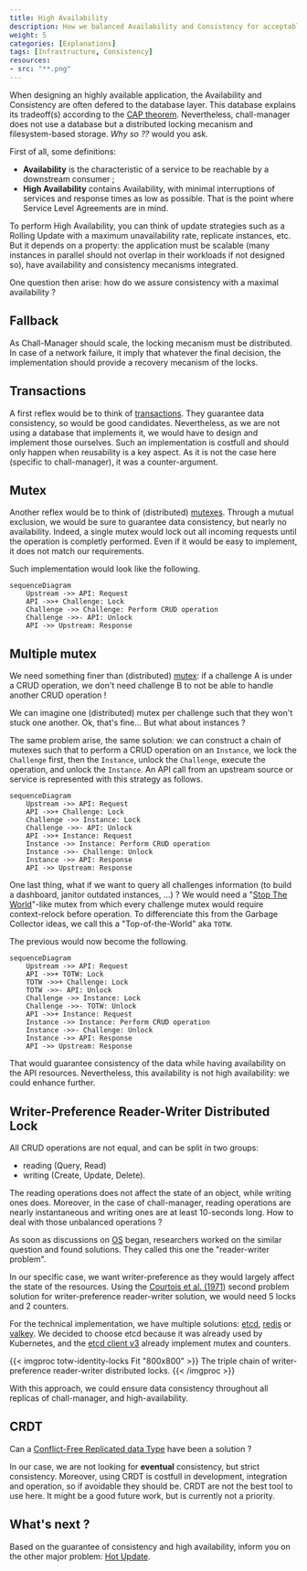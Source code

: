 ```yaml
---
title: High Availability
description: How we balanced Availability and Consistency for acceptable performances.
weight: 5
categories: [Explanations]
tags: [Infrastructure, Consistency]
resources:
- src: "**.png"
---
```


When designing an highly available application, the Availability and Consistency are often defered to the database layer.
This database explains its tradeoff(s) according to the [CAP theorem](https://en.wikipedia.org/wiki/CAP_theorem).
Nevertheless, chall-manager does not use a database but a distributed locking mecanism and filesystem-based storage. _Why so ??_ would you ask.

First of all, some definitions:
- **Availability** is the characteristic of a service to be reachable by a downstream consumer ;
- **High Availability** contains Availability, with minimal interruptions of services and response times as low as possible. That is the point where Service Level Agreements are in mind.

To perform High Availability, you can think of update strategies such as a Rolling Update with a maximum unavailability rate, replicate instances, etc.
But it depends on a property: the application must be scalable (many instances in parallel should not overlap in their workloads if not designed so), have availability and consistency mecanisms integrated.

One question then arise: how do we assure consistency with a maximal availability ?

## Fallback

As Chall-Manager should scale, the locking mecanism must be distributed. In case of a network failure, it imply that whatever the final decision, the implementation should provide a recovery mecanism of the locks.

## Transactions

A first reflex would be to think of [transactions](https://en.wikipedia.org/wiki/Transaction_processing). They guarantee data consistency, so would be good candidates.
Nevertheless, as we are not using a database that implements it, we would have to design and implement those ourselves.
Such an implementation is costfull and should only happen when reusability is a key aspect. As it is not the case here (specific to chall-manager), it was a counter-argument.

## Mutex

Another reflex would be to think of (distributed) [mutexes](https://en.wikipedia.org/wiki/Lock_(computer_science)).
Through a mutual exclusion, we would be sure to guarantee data consistency, but nearly no availability.
Indeed, a single mutex would lock out all incoming requests until the operation is completly performed. Even if it would be easy to implement, it does not match our requirements.

Such implementation would look like the following.

```mermaid
sequenceDiagram
    Upstream ->> API: Request
    API ->>+ Challenge: Lock
    Challenge ->> Challenge: Perform CRUD operation
    Challenge ->>- API: Unlock
    API ->> Upstream: Response
```

## Multiple mutex

We need something finer than (distributed) [mutex](#mutex): if a challenge A is under a CRUD operation, we don't need challenge B to not be able to handle another CRUD operation !

We can imagine one (distributed) mutex per challenge such that they won't stuck one another.
Ok, that's fine... But what about instances ?

The same problem arise, the same solution: we can construct a chain of mutexes such that to perform a CRUD operation on an `Instance`, we lock the `Challenge` first, then the `Instance`, unlock the `Challenge`, execute the operation, and unlock the `Instance`. An API call from an upstream source or service is represented with this strategy as follows.

```mermaid
sequenceDiagram
    Upstream ->> API: Request
    API ->>+ Challenge: Lock
    Challenge ->> Instance: Lock
    Challenge ->>- API: Unlock
    API ->>+ Instance: Request
    Instance ->> Instance: Perform CRUD operation
    Instance ->>- Challenge: Unlock
    Instance ->> API: Response
    API ->> Upstream: Response
```

One last thing, what if we want to query all challenges information (to build a dashboard, janitor outdated instances, ...) ?
We would need a "[Stop The World](https://en.wikipedia.org/wiki/Tracing_garbage_collection#Stop-the-world_vs._incremental_vs._concurrent)"-like mutex from which every challenge mutex would require context-relock before operation. To differenciate this from the Garbage Collector ideas, we call this a "Top-of-the-World" aka `TOTW`.

The previous would now become the following.

```mermaid
sequenceDiagram
    Upstream ->> API: Request
    API ->>+ TOTW: Lock
    TOTW ->>+ Challenge: Lock
    TOTW ->>- API: Unlock
    Challenge ->> Instance: Lock
    Challenge ->>- TOTW: Unlock
    API ->>+ Instance: Request
    Instance ->> Instance: Perform CRUD operation
    Instance ->>- Challenge: Unlock
    Instance ->> API: Response
    API ->> Upstream: Response
```

That would guarantee consistency of the data while having availability on the API resources.
Nevertheless, this availability is not high availability: we could enhance further.

## Writer-Preference Reader-Writer Distributed Lock

All CRUD operations are not equal, and can be split in two groups:
- reading (Query, Read)
- writing (Create, Update, Delete).

The reading operations does not affect the state of an object, while writing ones does.
Moreover, in the case of chall-manager, reading operations are nearly instantaneous and writing ones are at least 10-seconds long.
How to deal with those unbalanced operations ?

As soon as discussions on [OS](https://en.wikipedia.org/wiki/Operating_system) began, researchers worked on the similar question and found solutions. They called this one the "reader-writer problem".

In our specific case, we want writer-preference as they would largely affect the state of the resources.
Using the [Courtois et al. (1971)](https://doi.org/10.1145/362759.362813) second problem solution for writer-preference reader-writer solution, we would need 5 locks and 2 counters.

For the technical implementation, we have multiple solutions: [etcd](https://etcd.io), [redis](https://redis.io/) or [valkey](https://valkey.io/).
We decided to choose etcd because it was already used by Kubernetes, and the [etcd client v3](https://github.com/etcdv3/etcd-client) already implement mutex and counters.

{{< imgproc totw-identity-locks Fit "800x800" >}}
The triple chain of writer-preference reader-writer distributed locks.
{{< /imgproc >}}

With this approach, we could ensure data consistency throughout all replicas of chall-manager, and high-availability.

## CRDT

Can a [Conflict-Free Replicated data Type](https://en.wikipedia.org/wiki/Conflict-free_replicated_data_type) have been a solution ?

In our case, we are not looking for **eventual** consistency, but strict consistency. Moreover, using CRDT is costfull in development, integration and operation, so if avoidable they should be. CRDT are not the best tool to use here.
It might be a good future work, but is currently not a priority.

## What's next ?

Based on the guarantee of consistency and high availability, inform you on the other major problem: [Hot Update](/docs/chall-manager/design/hot-update).
